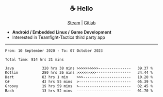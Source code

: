 <h2 align="center"> ☕ Hello </h2>

<p align="center">
  <a href="https://steamcommunity.com/id/Niforances/">Steam</a> |
  <a href="https://gitlab.com/niforances">Gitlab</a>
</p>

 - **Android / Embedded Linux / Game Development**
 - Interested in Teamfight-Tactics third party app

------

<!--START_SECTION:waka-->

```txt
From: 10 September 2020 - To: 07 October 2023

Total Time: 814 hrs 21 mins

Java             320 hrs 38 mins >>>>>>>>>>---------------   39.37 %
Kotlin           280 hrs 26 mins >>>>>>>>>----------------   34.44 %
Dart             83 hrs 1 min    >>>----------------------   10.20 %
C#               43 hrs 55 mins  >------------------------   05.39 %
Groovy           19 hrs 59 mins  >------------------------   02.45 %
Bash             13 hrs 52 mins  -------------------------   01.70 %
```

<!--END_SECTION:waka-->
